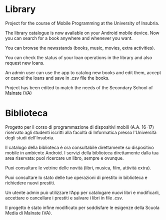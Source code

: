 # Library

Project for the course of Mobile Programming at the University of Insubria.

The library catalogue is now available on your Android mobile device.
Now you can search for a book anywhere and whenever you want.

You can browse the newsstands (books, music, movies, extra activities).

You can check the status of your loan operations in the library and also request new loans.

An admin user can use the app to catalog new books and edit them, accept or cancel the loans and save in .csv file the books.

Project has been edited to match the needs of the Secondary School of Malnate (VA)

# Biblioteca

Progetto per il corso di programmazione di dispositivi mobili (A.A. 16-17) riservato agli studenti iscritti alla facoltà di Informatica presso l'Università degli studi dell'Insubria.

Il catalogo della biblioteca è ora consultabile direttamente su dispositivo mobile in ambiente Android. 
I servizi della biblioteca direttamente dalla tua area riservata: puoi ricercare un libro, sempre e ovunque.

Puoi consultare le vetrine delle novità (libri, musica, film, attività extra).

Puoi consultare lo stato delle tue operazioni di prestito in biblioteca e richiedere nuovi prestiti.

Un utente admin può utilizzare l’App per catalogare nuovi libri e modificarli, accettare o cancellare i prestiti e salvare i libri in file .csv.

Il progetto è stato infine modificato per soddisfare le esigenze della Scuola Media di Malnate (VA).
